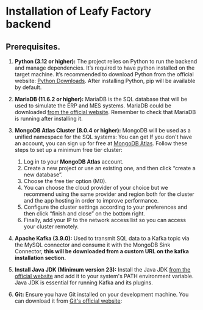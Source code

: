 # Installation of Leafy Factory backend

## Prerequisites.

1. **Python (3.12 or higher):** The project relies on Python to run the backend and manage dependencies. It’s required to have python installed on the target machine. It’s recommended to download Python from the official website: [Python Downloads](https://www.python.org/downloads/). After installing Python, pip will be available by default.

2. **MariaDB (11.6.2 or higher):** MariaDB is the SQL database that will be used to simulate the ERP and MES systems. MariaDB could be downloaded [from the official website](https://mariadb.org/download/?t=mariadb&p=mariadb&r=11.6.2). Remember to check that MariaDB is running after installing it.

3. **MongoDB Atlas Cluster (8.0.4 or higher):** MongoDB will be used as a unified namespace for the SQL systems: You can get If you don't have an account, you can sign up for free at [MongoDB Atlas](https://www.mongodb.com/cloud/atlas/register). Follow these steps to set up a minimum free tier cluster:

    1. Log in to your **MongoDB Atlas** account.
    2. Create a new project or use an existing one, and then click “create a new database”.
    3. Choose the free tier option (M0).
    4. You can choose the cloud provider of your choice but we recommend using the same provider and region both for the cluster and the app hosting in order to improve performance.
    5. Configure the cluster settings according to your preferences and then click “finish and close” on the bottom right.
    6. Finally, add your IP to the network access list so you can access your cluster remotely.

4. **Apache Kafka (3.9.0):** Used to transmit SQL data to a Kafka topic via the MySQL connector and consume it with the MongoDB Sink Connector, **this will be downloaded from a custom URL on the kafka installation section.**

5. **Install Java JDK (Minimum version 23):** Install the Java JDK [from the official website](https://www.oracle.com/java/technologies/downloads/) and add it to your system's PATH environment variable. Java JDK is essential for running Kafka and its plugins.

6. **Git:** Ensure you have Git installed on your development machine. You can download it from [Git's official website](https://git-scm.com/downloads):